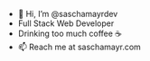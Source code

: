- 👋 Hi, I’m @saschamayrdev
- Full Stack Web Developer
- Drinking too much coffee ☕️
- 📫 Reach me at saschamayr.com

<!---
saschamayrdev/saschamayrdev is a ✨ special ✨ repository because its `README.md` (this file) appears on your GitHub profile.
You can click the Preview link to take a look at your changes.
--->
